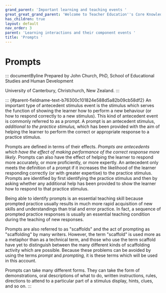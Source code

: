 ```yaml
---
grand_parent: 'Important learning and teaching events '
great_great_grand_parent: 'Welcome to Teacher Education''s Core Knowledge and Skills.'
has_children: true
layout: default
nav_order: 3
parent: 'Learning interactions and their component events '
title: 'Prompts '
---
```

# Prompts 


::: documentByline
Prepared by John Church, PhD, School of Educational Studies and Human
Development

University of Canterbury, Christchurch, New Zealand.
:::

::: {#parent-fieldname-text-b76300c101824e588d5a82b09cb58df2}
An important type of antecedent stimulus event is the stimulus which
serves the function of showing the learner how to perform a new
behaviour (or how to respond correctly to a new stimulus). This kind of
antecedent event is commonly referred to as a prompt. A prompt is an
antecedent stimulus, *additional to the practice stimulus,* which has
been provided with the aim of helping the learner to perform the correct
or appropriate response to a practice stimulus.

Prompts are defined in terms of their effects. *Prompts are antecedents
which have the effect of making performance of the correct response more
likely*. Prompts can also have the effect of helping the learner to
respond more accurately, or more proficiently, or more expertly. An
antecedent only meets the definition of a prompt if it increases the
likelihood of the learner responding correctly (or with greater
expertise) to the practice stimulus. Prompts are identified by first
identifying the practice stimulus and then by asking whether any
additional help has been provided to show the learner how to respond to
that practice stimulus.

Being able to identify prompts is an essential teaching skill because
prompted practice usually results in much more rapid acquisition of new
skills and understandings than trial and error practice. In fact, a
sequence of prompted practice responses is usually an essential teaching
condition during the teaching of new responses.

Prompts are also referred to as "scaffolds" and the act of prompting as
"scaffolding" by many writers. However, the term "scaffold" is used more
as a metaphor than as a technical term, and those who use the term
scaffold have yet to distinguish between the many different kinds of
scaffolding activity which are possible. Because these problems can be
avoided by using the terms *prompt* and *prompting,* it is these terms
which will be used in this account.

Prompts can take many different forms. They can take the form of
demonstrations, oral descriptions of what to do, written instructions,
rules, directions to attend to a particular part of a stimulus display,
hints, clues, and so on.
:::
